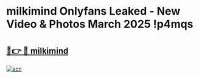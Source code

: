 # milkimind Onlyfans Leaked - New Video & Photos March 2025 !p4mqs

# <h2><a href="https://qg7ycg.iuczelnia.edu.pl?title=milkimind&ref=p4mqs">🔗👉 🔴 milkimind</a></h2>

[![acn](https://github.com/user-attachments/assets/0f9c940e-d8b0-45ae-aac7-cd30a18b3e1c)](https://qg7ycg.iuczelnia.edu.pl?title=milkimind&ref=p4mqs)

